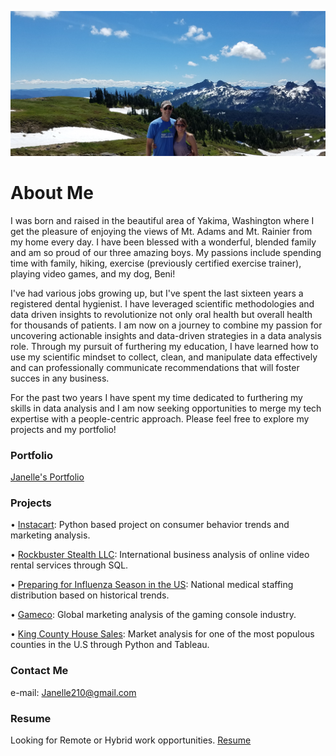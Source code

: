 
![Header](./imagesforgithub/mountain.png)
# About Me

I was born and raised in the beautiful area of Yakima, Washington where I get the pleasure of enjoying the views of Mt. Adams and Mt. Rainier from my home every day. I have been blessed with a wonderful, blended family and am so proud of our three amazing boys.  My passions include spending time with family, hiking, exercise (previously certified exercise trainer), playing video games, and my dog, Beni!

I've had various jobs growing up, but I've spent the last sixteen years a registered dental hygienist. I have leveraged scientific methodologies and data driven insights to revolutionize not only oral health but overall health for thousands of patients. I am now on a journey to combine my passion for uncovering actionable insights and data-driven strategies in a data analysis role. Through my pursuit of furthering my education, I have learned how to use my scientific mindset to collect, clean, and manipulate data effectively and can professionally communicate recommendations that will foster succes in any business.

For the past two years I have spent my time dedicated to furthering my skills in data analysis and I am now seeking opportunities to merge my tech expertise with a people-centric approach. Please feel free to explore my projects and my portfolio! 

### Portfolio
[Janelle's Portfolio](https://drive.google.com/file/d/1D76SHxdjbUwPfwXH2ZEOfMGw7swJ9Fmp/view?usp=drive_link)

### Projects

•	[Instacart](https://github.com/Janelle210/Instacart-Project-01-2024): Python based project on consumer behavior trends and marketing analysis.

•	[Rockbuster Stealth LLC](https://github.com/Janelle210/Rockbuster-project-11-2023): International business analysis of online video rental services through SQL.

•	[Preparing for Influenza Season in the US](https://github.com/Janelle210/Preparing-for-Influenza-Season-in-the-US-11-2023): National medical staffing distribution based on historical trends.

•	[Gameco](https://github.com/Janelle210/GameCo-07-2023): Global marketing analysis of the gaming console industry.

•	[King County House Sales](https://github.com/Janelle210/King-County-Home-Sales-03-2024): Market analysis for one of the most populous counties in the U.S through Python and Tableau.

### Contact Me
e-mail: Janelle210@gmail.com

### Resume
Looking for Remote or Hybrid work opportunities.
[Resume](https://drive.google.com/file/d/1xzSai680n14Ei_rv_Uo_kmF8rq6PHL5t/view?usp=sharing)
